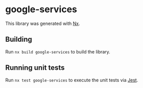 # google-services

This library was generated with [Nx](https://nx.dev).

## Building

Run `nx build google-services` to build the library.

## Running unit tests

Run `nx test google-services` to execute the unit tests via [Jest](https://jestjs.io).
